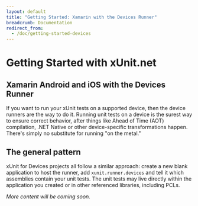 ```yaml
---
layout: default
title: "Getting Started: Xamarin with the Devices Runner"
breadcrumb: Documentation
redirect_from:
  - /doc/getting-started-devices
---
```


# Getting Started with xUnit.net
## Xamarin Android and iOS with the Devices Runner

If you want to run your xUnit tests on a supported device, then the device runners are the way to do it. Running unit tests on a device is the surest way to ensure correct behavior, after things like Ahead of Time (AOT) compilation, .NET Native or other device-specific transformations happen. There's simply no substitute for running "on the metal."

## The general pattern

xUnit for Devices projects all follow a similar approach: create a new blank application to host the runner, add `xunit.runner.devices` and tell it which assemblies contain your unit tests. The unit tests may live directly within the application you created or in other referenced libraries, including PCLs.

_More content will be coming soon._